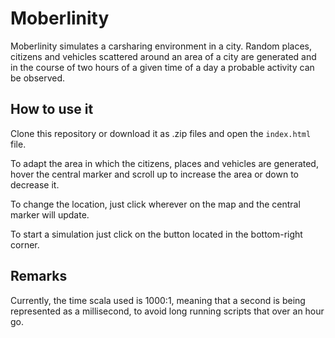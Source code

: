 # Moberlinity

Moberlinity simulates a carsharing environment in a city. Random places, citizens and vehicles scattered around an area of a city are generated and in the course of two hours of a given time of a day a probable activity can be observed. 

## How to use it

Clone this repository or download it as .zip files and open the `index.html` file.

To adapt the area in which the citizens, places and vehicles are generated, hover the central marker and scroll up to increase the area or down to decrease it. 

To change the location, just click wherever on the map and the central marker will update.

To start a simulation just click on the button located in the bottom-right corner. 

## Remarks

Currently, the time scala used is 1000:1, meaning that a second is being represented as a millisecond, to avoid long running scripts that over an hour go. 